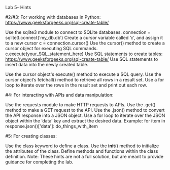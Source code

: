 Lab 5- Hints


#2/#3: For working with databases in Python:
https://www.geeksforgeeks.org/sql-create-table/

Use the sqlite3 module to connect to SQLite databases.
connection = sqlite3.connect(‘my_db.db’)
Create a cursor variable called ‘c’, and assign it to a new cursor
c = connection.cursor()
Use the cursor() method to create a cursor object for executing SQL commands.
c.execute(your_SQL_statement_here)
Use SQL statements to create tables: https://www.geeksforgeeks.org/sql-create-table/
Use SQL statements to insert data into the newly created table.


Use the cursor object's execute() method to execute a SQL query.
Use the cursor object’s fetchall() method to retrieve all rows in a result set.
Use a for loop to iterate over the rows in the result set and print out each row.


#4: For interacting with APIs and data manipulation:

Use the requests module to make HTTP requests to APIs.
Use the .get() method to make a GET request to the API.
Use the .json() method to convert the API response into a JSON object.
Use a for loop to iterate over the JSON object within the ‘data’ key and extract the desired data.
Example:
for item in response.json()['data']:
	do_things_with_item



#5: For creating classes: 


Use the class keyword to define a class.
Use the __init__() method to initialize the attributes of the class.
Define methods and functions within the class definition.
Note: These hints are not a full solution, but are meant to provide guidance for completing the lab.
